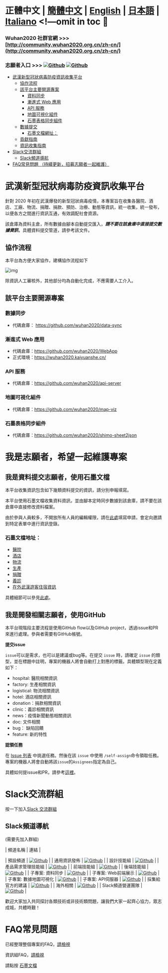 # 正體中文 | [簡體中文](./README.md) | [English](./README_EN.md) | [日本語](./README_JP.md) | [Italiano](./README_IT.md) <!—omit in toc 

### Wuhan2020 社群官網 >>> [http://community.wuhan2020.org.cn/zh-cn/](http://community.wuhan2020.org.cn/zh-cn/) 

### 志願者入口        >>> [![Github](https://img.shields.io/badge/wuhan2020-官方公告-green.svg?style=for-the-badge&colorB=red)](http://community.wuhan2020.org.cn/zh-cn/blog/wuhan2020-official-announcement.html) [![Github](https://img.shields.io/badge/wuhan2020-OFFICIAL%20ANNOUNCEMENT-green.svg?style=for-the-badge&colorB=red)](http://community.wuhan2020.org.cn/en-us/blog/wuhan2020-official-announcement.html)


- [武漢新型冠狀病毒防疫資訊收集平台](#%e6%ad%a6%e6%b1%89%e6%96%b0%e5%9e%8b%e5%86%a0%e7%8a%b6%e7%97%85%e6%af%92%e9%98%b2%e7%96%ab%e4%bf%a1%e6%81%af%e6%94%b6%e9%9b%86%e5%b9%b3%e5%8f%b0)
  - [協作流程](#%e5%8d%8f%e4%bd%9c%e6%b5%81%e7%a8%8b)
  - [該平台主要開源專案](#%e8%af%a5%e5%b9%b3%e5%8f%b0%e4%b8%bb%e8%a6%81%e5%bc%80%e6%ba%90%e9%a1%b9%e7%9b%ae)
    - [資料同步](#%e6%95%b0%e6%8d%ae%e5%90%8c%e6%ad%a5)
    - [漸進式 Web 應用](#%e6%b8%90%e8%bf%9b%e5%bc%8f-web-%e5%ba%94%e7%94%a8)
    - [API 服務](#api-%e6%9c%8d%e5%8a%a1)
    - [地圖可視化組件](#%e5%9c%b0%e5%9b%be%e5%8f%af%e8%a7%86%e5%8c%96%e7%bb%84%e4%bb%b6)
    - [石墨表格同步組件](#%e7%9f%b3%e5%a2%a8%e8%a1%a8%e6%a0%bc%e5%90%8c%e6%ad%a5%e7%bb%84%e4%bb%b6)
  - [數據提交](#%e6%95%b0%e6%8d%ae%e6%8f%90%e4%ba%a4)
    - [石墨文檔網址：](#%e7%9f%b3%e5%a2%a8%e6%96%87%e6%a1%a3%e5%9c%b0%e5%9d%80)
  - [貢獻指南](#%e8%b4%a1%e7%8c%ae%e6%8c%87%e5%8d%97)
  - [資訊收集指南](#%e4%bf%a1%e6%81%af%e6%94%b6%e9%9b%86%e6%8c%87%e5%8d%97)
- [Slack交流群組](#slack%e4%ba%a4%e6%b5%81%e7%be%a4%e7%bb%84)
  - [Slack頻道導航](#slack%e9%a2%91%e9%81%93%e5%af%bc%e8%88%aa)
- [FAQ常見問題 （持續更新，招募志願者一起維護）](#faq%e5%b8%b8%e8%a7%81%e9%97%ae%e9%a2%98-%e6%8c%81%e7%bb%ad%e6%9b%b4%e6%96%b0%e6%8b%9b%e5%8b%9f%e5%bf%97%e6%84%bf%e8%80%85%e4%b8%80%e8%b5%b7%e7%bb%b4%e6%8a%a4)

# 武漢新型冠狀病毒防疫資訊收集平台

針對 2020 年初在武漢爆發的新型冠狀病毒疫情，本專案旨在收集各醫院、酒店、工廠、物流、捐贈、捐款、預防、治療、動態等資訊，統一收集，統一發布，以便各方之間進行資訊互通，有效調配社會資源。

該倉庫為資料主倉，所有數據由腳本自動提交匯入，**_請不要在該倉庫中直接提交數據資訊_**，具體資料提交管道，請參考該文件。

## 協作流程

本平台為方便大家協作，建構協作流程如下

![img](http://www.plantuml.com/plantuml/png/RP31Jkf068NtynIJkMiImf85uQxGdT4d6DfH6akRj5EDEqb4H2MO420HerOn4arQZT5e0NcPcIckU0NR3bqOtJKzttyotodQ55lKgUg0QbGdSDUfO2ENpMKXRxNPz4AyriBH2G1OeQO57PjODiGsHABx95gUQ9-npy5ylxwO7B7nc4sxB0WMaoQ2_zQ92XHJrub2DTEmeLtHgcPo6bwzy9kHw3M4UukMnTXHDPgat7F5zJkVzSN1B2gEcaeM8GPGCSLbR1EufT6AKqxOaaPNea_v5ZRkyA23036eHlTW6IlRn50Jxl_QAjmWrWwnqhgKshHCWwOORxR2H__B_GW7tjz2G0wGAKYTF4HivegQ7-yG316G6fbVUMpaNI8WHuXpQH41Cf8Ozyv5_stUUE378-vFUFqE0I39-2XrogVpIrwIop_n0gbwfY3zVfoq_Vdz8J_jyUTkE0mGA4QfKzM_0G00)

除資訊人工審核外，其他部分均為自動化完成，不應需要人工介入。

## 該平台主要開源專案

### 數據同步

-	代碼倉庫： https://github.com/wuhan2020/data-sync

### 漸進式 Web 應用

- 代碼倉庫：https://github.com/wuhan2020/WebApp
- 正式環境：https://wuhan2020.kaiyuanshe.cn/

### API 服務

-	代碼倉庫：https://github.com/wuhan2020/api-server

### 地圖可視化組件

-	代碼倉庫：https://github.com/wuhan2020/map-viz

### 石墨表格同步組件

-	代碼倉庫：https://github.com/wuhan2020/shimo-sheet2json

# 我是志願者，希望一起維護專案
## 我是資料提交志願者，使用石墨文檔

本平台收集資訊包含如下幾類資料提交的資訊，請分別申報填寫。

本平台使用石墨文檔收集資料資訊，並由腳本定時同步數據到該倉庫，請不要在該倉庫中直接修改資料檔案。

由於參與人員較多，不開放所有人員的編輯權限，請在[此處](https://shimo.im/forms/YVJkGrGCWwQPTpqY/fill)填寫申請，會定向邀請到特定表單中進行資訊登錄。

### 石墨文檔地址：

- [醫院](https://shimo.im/sheets/q6WP3DpKKgVW63Pr/4WbFN/ )
- [酒店](https://shimo.im/sheets/Hd9C3QytrJK3RWxG/z1rye/)
- [物流](https://shimo.im/sheets/RTHXp3ghtKXY3GcC/MODOC/)
- [生產](https://shimo.im/sheets/pchvJ6ddyRHHdXtv/MODOC/)
- [捐贈](https://shimo.im/sheets/W3gxW6cwkYTDY6DD/)
- [義診](https://shimo.im/sheets/JgXjYCJJTRQxJ3GP/MODOC/)
- [在外武漢遊客住宿資訊](https://shimo.im/sheets/pdHRcXyKqJdqPyGJ/MODOC/)

具體細節可以參見[此處](./INFORMATION_GUIDE.md)。

## 我是開發相關志願者，使用GitHub

本平台現階段主要流程是使用GitHub flow以及GitHub project，透過issue和PR來進行處理。參與者需要有GitHub帳號。

**提交issue**

`issue`可以是需求，也可以是建議或bug等。在提交 `issue` 時，請確定 `issue` 的類型，並在標題中註明，專案的機器人將會自動打上對應的標籤。具體類型現在定義如下：

- hospital: 醫院相關資訊
- factory: 生產相關資訊
- logistical: 物流相關資訊
- hotel: 酒店相關資訊
- donation：捐款相關資訊
- clinic：義診相關資訊
- news：疫情新聞動態相關資訊
- doc: 文件相關
- bug： 缺陷回饋
- feature: 新的特性

**認領任務**

在 [Issue 列表](https://github.com/wuhan2020/wuhan2020/issues) 中挑選任務。然後在該 `issue` 中使用 `/self-assign`命令領取任務。專案的機器人將會自動將該`issue`的`Assignees`指定為自己。

具體如何提issue和PR，請參考[這裡](./CONTRIBUTING.md)。


# Slack交流群組
按一下加入[Slack 交流群組](https://join.slack.com/t/wuhan2020/shared_invite/enQtOTI2NTU1NzU3MTM2LWQ1YjIzMDllYjYzYTE1OTNhMWU4OTZkOGYzOGJhOWM2MzdlMjgwMmZiOWEzYTQwNmJkZDI4OWRmM2Q2ZDM1MTc)

## Slack頻道導航

(需要先加入群組)

| 頻道名稱     | 連結      |
	
| 預設頻道               | [![Github](https://img.shields.io/badge/Slack%20Channel-%23anti--2019--ncov-green.svg?style=flat-square&colorB=blue)](https://app.slack.com/client/TT5U1VCPQ/CSS83MZUK)              |
| 通用資訊發佈           | [![Github](https://img.shields.io/badge/Slack%20Channel-%23general-green.svg?style=flat-square&colorB=blue)](https://app.slack.com/client/TT5U1VCPQ/CSTGKFRCH)                       |
| 設計技能組             | [![Github](https://img.shields.io/badge/Slack%20Channel-%23team--designer-green.svg?style=flat-square&colorB=blue)](https://app.slack.com/client/TT5U1VCPQ/CT70SHJQ0)                |
| 產品需求管理技能組     | [![Github](https://img.shields.io/badge/Slack%20Channel-%23team--requirement--management-green.svg?style=flat-square&colorB=blue)](https://app.slack.com/client/TT5U1VCPQ/CT99VDWS2) |
| 前端技能組             | [![Github](https://img.shields.io/badge/Slack%20Channel-%23team--frontend-green.svg?style=flat-square&colorB=blue)](https://app.slack.com/client/TT5U1VCPQ/CT93L48H5)                |
| 後端技能組             | [![Github](https://img.shields.io/badge/Slack%20Channel-%23team--backend-green.svg?style=flat-square&colorB=blue)](https://app.slack.com/client/TT5U1VCPQ/CT93MCEJK)                 |
| 子專案: 資料同步       | [![Github](https://img.shields.io/badge/Slack%20Channel-%23proj--data--sync-green.svg?style=flat-square&colorB=blue)](https://app.slack.com/client/TT5U1VCPQ/CT4AV807P)              |
| 子專案: Web前端展示    | [![Github](https://img.shields.io/badge/Slack%20Channel-%23proj--front--pages-green.svg?style=flat-square&colorB=blue)](https://app.slack.com/client/TT5U1VCPQ/CSTPXN533)            |
| 子專案: 數據地圖可視化 | [![Github](https://img.shields.io/badge/Slack%20Channel-%23proj--map--visualization-green.svg?style=flat-square&colorB=blue)](https://app.slack.com/client/TT5U1VCPQ/CT6HW3X8E)      |
| 子專案: API伺服器      | [![Github](https://img.shields.io/badge/Slack%20Channel-%23api--server-green.svg?style=flat-square&colorB=blue)](https://app.slack.com/client/TT5U1VCPQ/CT3V5CDKJ)                   |
| 採集給官方的建議       | [![Github](https://img.shields.io/badge/Slack%20Channel-%23help--advisement-green.svg?style=flat-square&colorB=blue)](https://app.slack.com/client/TT5U1VCPQ/CT7AABP53)              |
| 海外相關               | [![Github](https://img.shields.io/badge/Slack%20Channel-%23team--overseas-green.svg?style=flat-square&colorB=blue)](https://app.slack.com/client/TT5U1VCPQ/CTAM5R65U)                |
| Slack頻道營運團隊      | [![Github](https://img.shields.io/badge/Slack%20Channel-%23proj--operation-green.svg?style=flat-square&colorB=blue)](https://app.slack.com/client/TT5U1VCPQ/CSX1X74M9)               |

歡迎大家加入共同探討各類技術或非技術類問題，讓我們大家一起齊心協力，眾志成城，共體時艱！

# FAQ常見問題

已經整理整個專案的FAQ，[請檢視](./FAQ.md)

資訊組FAQ，[請檢視](https://shimo.im/docs/JqX9CvrqphPV9T3J/)

請點按 [石墨文檔](https://shimo.im/docs/DdWvXvtvpxrqrJ83)
